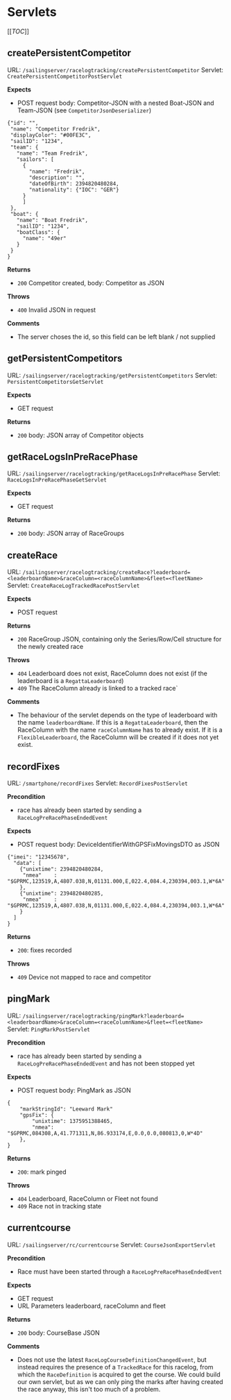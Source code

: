 # Servlets

[[_TOC_]]

## createPersistentCompetitor
URL: `/sailingserver/racelogtracking/createPersistentCompetitor`
Servlet: `CreatePersistentCompetitorPostServlet`

**Expects**
* POST request body: Competitor-JSON with a nested Boat-JSON and Team-JSON (see `CompetitorJsonDeserializer`)
```
{"id": "",
 "name": "Competitor Fredrik",
 "displayColor": "#00FE3C",
 "sailID": "1234",
 "team": {
   "name": "Team Fredrik",
   "sailors": [
     {
       "name": "Fredrik",
       "description": "",
       "dateOfBirth": 2394820480284,
       "nationality": {"IOC": "GER"}
     }
     ]
 },
 "boat": {
   "name": "Boat Fredrik",
   "sailID": "1234",
   "boatClass": {
     "name": "49er"
   }
 }
}
```

**Returns**
* `200` Competitor created, body: Competitor as JSON

**Throws**
* `400` Invalid JSON in request

**Comments**
* The server choses the id, so this field can be left blank / not supplied

## getPersistentCompetitors
URL: `/sailingserver/racelogtracking/getPersistentCompetitors`
Servlet: `PersistentCompetitorsGetServlet`

**Expects**
* GET request

**Returns**
* `200` body: JSON array of Competitor objects


## getRaceLogsInPreRacePhase
URL: `/sailingserver/racelogtracking/getRaceLogsInPreRacePhase`
Servlet: `RaceLogsInPreRacePhaseGetServlet`

**Expects**
* GET request

**Returns**
* `200` body: JSON array of RaceGroups

## createRace
URL: `/sailingserver/racelogtracking/createRace?leaderboard=<leaderboardName>&raceColumn=<raceColumnName>&fleet=<fleetName>`
Servlet: `CreateRaceLogTrackedRacePostServlet`

**Expects**
* POST request

**Returns**
* `200` RaceGroup JSON, containing only the Series/Row/Cell structure for the newly created race

**Throws**
* `404` Leaderboard does not exist, RaceColumn does not exist (if the leaderboard is a `RegattaLeaderboard`)
* `409` The RaceColumn already is linked to a tracked race`

**Comments**
* The behaviour of the servlet depends on the type of leaderboard with the name `leaderboardName`. If this is a `RegattaLeaderboard`, then the RaceColumn with the name `raceColumnName` has to already exist. If it is a `FlexibleLeaderboard`, the RaceColumn will be created if it does not yet exist.

## recordFixes
URL: `/smartphone/recordFixes`
Servlet: `RecordFixesPostServlet`

**Precondition**
* race has already been started by sending a `RaceLogPreRacePhaseEndedEvent`

**Expects**
* POST request body: DeviceIdentifierWithGPSFixMovingsDTO as JSON
```
{"imei": "12345678",
  "data": [
    {"unixtime": 2394820480284,
     "nmea"    :  "$GPRMC,123519,A,4807.038,N,01131.000,E,022.4,084.4,230394,003.1,W*6A"
    },
    {"unixtime": 2394820480285,
     "nmea"    :  "$GPRMC,123519,A,4807.038,N,01131.000,E,022.4,084.4,230394,003.1,W*6A"
    }
  ]
}
```

**Returns**
* `200`: fixes recorded

**Throws**
* `409` Device not mapped to race and competitor

## pingMark
URL: `/sailingserver/racelogtracking/pingMark?leaderboard=<leaderboardName>&raceColumn=<raceColumnName>&fleet=<fleetName>`
Servlet: `PingMarkPostServlet`

**Precondition**
* race has already been started by sending a `RaceLogPreRacePhaseEndedEvent` and has not been stopped yet

**Expects**
* POST request body: PingMark as JSON
```
{
    "markStringId": "Leeward Mark"
    "gpsFix": {
        "unixtime": 1375951388465,
        "nmea": "$GPRMC,084308,A,41.771311,N,86.933174,E,0.0,0.0,080813,0,W*4D"
    },
}
```

**Returns**
* `200`: mark pinged

**Throws**
* `404` Leaderboard, RaceColumn or Fleet not found
* `409` Race not in tracking state

## currentcourse
URL: `/sailingserver/rc/currentcourse`
Servlet: `CourseJsonExportServlet`

**Precondition**
* Race must have been started through a `RaceLogPreRacePhaseEndedEvent`

**Expects**
* GET request
* URL Parameters leaderboard, raceColumn and fleet

**Returns**
* `200` body: CourseBase JSON

**Comments**
* Does not use the latest `RaceLogCourseDefinitionChangedEvent`, but instead requires the presence of a `TrackedRace` for this racelog, from which the `RaceDefinition` is acquired to get the course. We could build our own servlet, but as we can only ping the marks after having created the race anyway, this isn't too much of a problem.